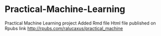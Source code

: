 # Practical-Machine-Learning
Practical Machine Learning project 
Added Rmd file 
Html file published on Rpubs link  http://rpubs.com/ralucaxus/practical_machine
